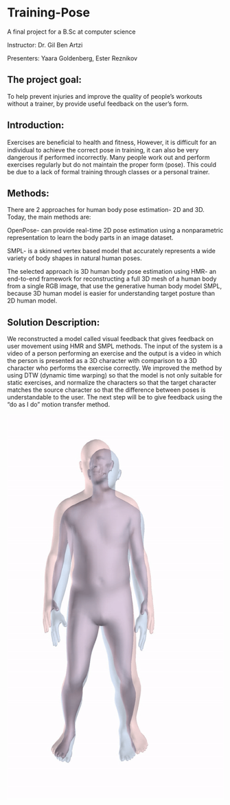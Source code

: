 # Training-Pose
A final project for a B.Sc at computer science

Instructor: Dr. Gil Ben Artzi

Presenters:  Yaara Goldenberg, Ester Reznikov

 ## The project goal:
 To help prevent injuries and improve the quality of people’s workouts without a trainer,
 by provide useful feedback on the user’s form.
 
 ## Introduction:
  Exercises are beneﬁcial to health and ﬁtness, 
  However, it is difficult for an individual to achieve the correct pose in training,
  it can also be very dangerous if performed incorrectly.
  Many people work out and perform exercises regularly but do not maintain the proper form (pose). 
  This could be due to a lack of formal training through classes or a personal trainer.
 
 ## Methods:
 There are 2 approaches for human body pose estimation- 2D and 3D.
 Today, the main methods are:
 
 OpenPose- can provide real-time 2D pose estimation using a nonparametric representation to learn the body parts in an image dataset. 
 
 SMPL- is a skinned vertex based model that accurately represents a wide variety of body shapes in natural human poses.
 
 The selected approach is 3D human body pose estimation using HMR- an end-to-end framework for reconstructing a full 3D mesh of a human body from a single RGB image, 
 that use the generative human body model SMPL, because 3D human model is easier for understanding target posture than 2D human model.
 
 ## Solution Description:
 We reconstructed a model called visual feedback that gives feedback on user movement using HMR and SMPL methods.
 The input of the system is a video of a person performing an exercise and the output is a video in which the person is
 presented as a 3D character with comparison to a 3D character who performs the exercise correctly.
 We improved the method by using DTW (dynamic time warping) so that the model is not only suitable for static exercises, and 
 normalize the characters so that the target character matches the source character so  that the difference between poses is 
 understandable to the user. The next step will be to give feedback using the “do as I do” motion transfer method.
 
 ![](examples/example1.gif)
